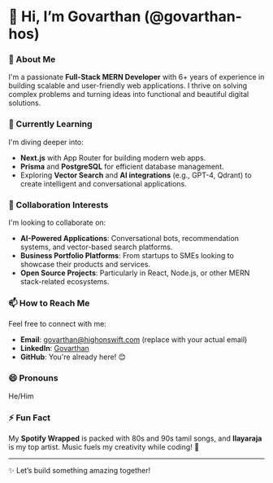 # 👋 Hi, I’m Govarthan (@govarthan-hos)

### 👀 About Me
I'm a passionate **Full-Stack MERN Developer** with 6+ years of experience in building scalable and user-friendly web applications. I thrive on solving complex problems and turning ideas into functional and beautiful digital solutions.

### 🌱 Currently Learning
I'm diving deeper into:
- **Next.js** with App Router for building modern web apps.
- **Prisma** and **PostgreSQL** for efficient database management.
- Exploring **Vector Search** and **AI integrations** (e.g., GPT-4, Qdrant) to create intelligent and conversational applications.

### 💞️ Collaboration Interests
I'm looking to collaborate on:
- **AI-Powered Applications**: Conversational bots, recommendation systems, and vector-based search platforms.
- **Business Portfolio Platforms**: From startups to SMEs looking to showcase their products and services.
- **Open Source Projects**: Particularly in React, Node.js, or other MERN stack-related ecosystems.

### 📫 How to Reach Me
Feel free to connect with me:
- **Email**: govarthan@highonswift.com (replace with your actual email)
- **LinkedIn**: [Govarthan](https://linkedin.com/in/govarthanarulmani)
- **GitHub**: You're already here! 😊

### 😄 Pronouns
He/Him

### ⚡ Fun Fact
My **Spotify Wrapped** is packed with 80s and 90s tamil songs, and **Ilayaraja** is my top artist. Music fuels my creativity while coding! 🎵

---

✨ Let’s build something amazing together!

